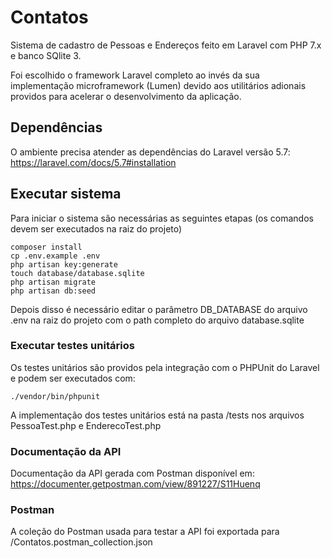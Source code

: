 # Contatos
Sistema de cadastro de Pessoas e Endereços feito em Laravel com PHP 7.x e banco SQlite 3. 

Foi escolhido o framework Laravel completo ao invés da sua implementação microframework (Lumen) devido aos utilitários adionais providos para acelerar o desenvolvimento da aplicação.

## Dependências

O ambiente precisa atender as dependências do Laravel versão 5.7: https://laravel.com/docs/5.7#installation

## Executar sistema

Para iniciar o sistema são necessárias as seguintes etapas (os comandos devem ser executados na raiz do projeto)

```
composer install
cp .env.example .env
php artisan key:generate
touch database/database.sqlite
php artisan migrate
php artisan db:seed
```

Depois disso é necessário editar o parâmetro DB_DATABASE do arquivo .env na raiz do projeto com o path completo do arquivo database.sqlite

### Executar testes unitários

Os testes unitários são providos pela integração com o PHPUnit do Laravel e podem ser executados com:

```
./vendor/bin/phpunit
```

A implementação dos testes unitários está na pasta /tests nos arquivos PessoaTest.php e EnderecoTest.php

### Documentação da API

Documentação da API gerada com Postman disponível em:
https://documenter.getpostman.com/view/891227/S11Huenq


### Postman

A coleção do Postman usada para testar a API foi exportada para /Contatos.postman_collection.json
